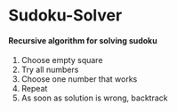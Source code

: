 # Sudoku-Solver

#### Recursive algorithm for solving sudoku
1. Choose empty square
2. Try all numbers
3. Choose one number that works
4. Repeat
5. As soon as solution is wrong, backtrack
